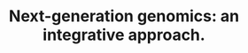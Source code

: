 ---
layout: page
title: " Next-generation genomics: an integrative approach."
breadcrumb: true
categories:
    - publication
## publication related information
pub:
    authors: " R. David Hawkins, Gary C. Hon,  Bing Ren"
    journal: " Nature reviews. Genetics"
    date: 2010-07
    doi:  10.1038/nrg2795
    volume:  11
    pages:  476--486
    number:  7
    abstract: " Integrating results from diverse experiments is an essential process in our effort to understand the logic of complex systems, such as development, homeostasis and responses to the environment. With the advent of high-throughput  methods--including genome-wide association (GWA) studies, chromatin immunoprecipitation followed by sequencing (ChIP-seq) and RNA sequencing (RNA-seq)--acquisition of genome-scale data has never been easier. Epigenomics, transcriptomics, proteomics and genomics each provide an insightful, and yet one-dimensional, view of genome function; integrative analysis promises a unified, global view. However, the large amount of information and diverse technology platforms pose multiple challenges for data access and processing. This Review discusses emerging issues and strategies related to data integration  in the era of next-generation genomics.,"
---